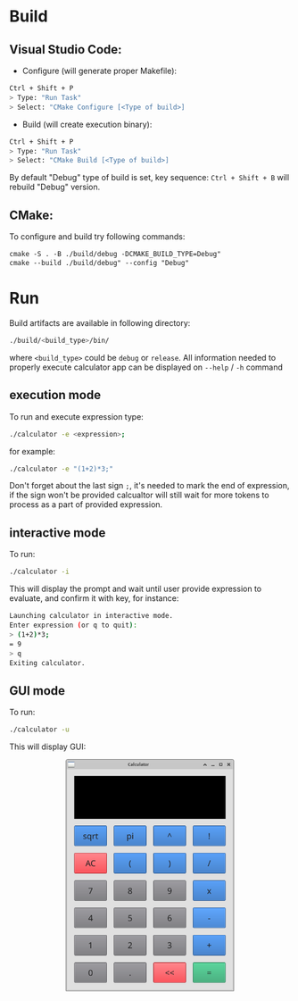 # Build

## Visual Studio Code:
- Configure (will generate proper Makefile):
```bash
Ctrl + Shift + P
> Type: "Run Task"
> Select: "CMake Configure [<Type of build>]
```
- Build (will create execution binary):
```bash
Ctrl + Shift + P
> Type: "Run Task"
> Select: "CMake Build [<Type of build>]
```
By default "Debug" type of build is set, key sequence: `Ctrl + Shift + B` will rebuild "Debug" version.

## CMake:
To configure and build try following commands:
```
cmake -S . -B ./build/debug -DCMAKE_BUILD_TYPE=Debug"
cmake --build ./build/debug" --config "Debug"
```

# Run
Build artifacts are available in following directory:
```bash
./build/<build_type>/bin/
```
where `<build_type>` could be `debug` or `release`.
All information needed to properly execute calculator app can be displayed on `--help` / `-h` command

## execution mode
To run and execute expression type:
```bash
./calculator -e <expression>;
```
for example:
```bash
./calculator -e "(1+2)*3;"
```
Don't forget about the last sign `;`, it's needed to mark the end of expression, if the sign won't be provided
calcualtor will still wait for more tokens to process as a part of provided expression.

## interactive mode
To run:
```bash
./calculator -i
```
This will display the prompt and wait until user provide expression to evaluate, and confirm it with
<ENTER> key, for instance:
```bash
Launching calculator in interactive mode.
Enter expression (or q to quit):
> (1+2)*3;
= 9
> q
Exiting calculator.
```

## GUI mode
To run:
```bash
./calculator -u
```
This will display GUI:

<div>
    <p align="center" width="100%">
        <img src="./imgs/calculator_gui.png" width="60%" height="60%"/>
    </p>
</div>
